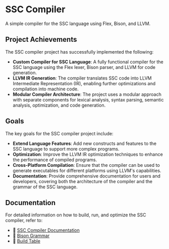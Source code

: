 # SSC Compiler

A simple compiler for the SSC language using Flex, Bison, and LLVM.

## Project Achievements

The SSC compiler project has successfully implemented the following:

- **Custom Compiler for SSC Language**: A fully functional compiler for the SSC language using the Flex lexer, Bison parser, and LLVM for code generation.
- **LLVM IR Generation**: The compiler translates SSC code into LLVM Intermediate Representation (IR), enabling further optimizations and compilation into machine code.
- **Modular Compiler Architecture**: The project uses a modular approach with separate components for lexical analysis, syntax parsing, semantic analysis, optimization, and code generation.

## Goals

The key goals for the SSC compiler project include:

- **Extend Language Features**: Add new constructs and features to the SSC language to support more complex programs.
- **Optimization**: Improve the LLVM IR optimization techniques to enhance the performance of compiled programs.
- **Cross-Platform Compilation**: Ensure that the compiler can be used to generate executables for different platforms using LLVM's capabilities.
- **Documentation**: Provide comprehensive documentation for users and developers, covering both the architecture of the compiler and the grammar of the SSC language.

## Documentation

For detailed information on how to build, run, and optimize the SSC compiler, refer to:

- 📄 [SSC Compiler Documentation](SSC_Compiler_Documentation.md)
- 📄 [Bison Grammar](SSC_Bison_Grammar.md)
- 📄 [Build Table](BUILD_TABLE.md)
